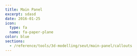 ```yaml
---
title: Main Panel
excerpt: sdasd
date: 2016-01-25
icon:
  type: fa
  name: fa-paper-plane
color: blue
sections:
  - /reference/tools/3d-modelling/seut/main-panel/callouts
---
```

